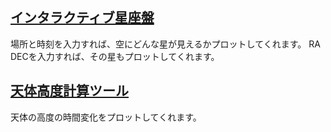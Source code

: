 ## [インタラクティブ星座盤](https://tasasei.github.io/StarHorizonCoord/board.html)
場所と時刻を入力すれば、空にどんな星が見えるかプロットしてくれます。
RA DECを入力すれば、その星もプロットしてくれます。


## [天体高度計算ツール](https://tasasei.github.io/StarHorizonCoord/curve.html)
天体の高度の時間変化をプロットしてくれます。